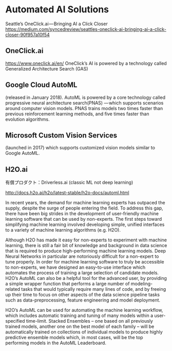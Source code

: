 # Automated AI Solutions

Seattle’s OneClick.ai — Bringing AI a Click Closer
https://medium.com/syncedreview/seattles-oneclick-ai-bringing-ai-a-click-closer-90f957a10f54

## OneClick.ai
https://www.oneclick.ai/en/
OneClick’s AI is powered by a technology called Generalized Architecture Search (GAS)

## Google Cloud AutoML
(released in January 2018). 
AutoML is powered by a core technology called progressive neural architecture search(PNAS)
— which supports scenarios around computer vision models. 
PNAS trains models two times faster than previous reinforcement learning methods, 
and five times faster than evolution algorithms.

## Microsoft Custom Vision Services
(launched in 2017)
which supports customized vision models similar to Google AutoML.

## H2O.ai

有償プロダクト：Driverless.ai (classic ML not deep learning)

http://docs.h2o.ai/h2o/latest-stable/h2o-docs/automl.html

In recent years, the demand for machine learning experts has outpaced the supply, despite the surge of people entering the field. To address this gap, there have been big strides in the development of user-friendly machine learning software that can be used by non-experts. The first steps toward simplifying machine learning involved developing simple, unified interfaces to a variety of machine learning algorithms (e.g. H2O).

Although H2O has made it easy for non-experts to experiment with machine learning, there is still a fair bit of knowledge and background in data science that is required to produce high-performing machine learning models. Deep Neural Networks in particular are notoriously difficult for a non-expert to tune properly. In order for machine learning software to truly be accessible to non-experts, we have designed an easy-to-use interface which automates the process of training a large selection of candidate models. H2O’s AutoML can also be a helpful tool for the advanced user, by providing a simple wrapper function that performs a large number of modeling-related tasks that would typically require many lines of code, and by freeing up their time to focus on other aspects of the data science pipeline tasks such as data-preprocessing, feature engineering and model deployment.

H2O’s AutoML can be used for automating the machine learning workflow, which includes automatic training and tuning of many models within a user-specified time-limit. Stacked Ensembles – one based on all previously trained models, another one on the best model of each family – will be automatically trained on collections of individual models to produce highly predictive ensemble models which, in most cases, will be the top performing models in the AutoML Leaderboard.
